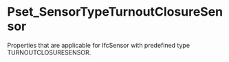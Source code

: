 # Pset_SensorTypeTurnoutClosureSensor

Properties that are applicable for IfcSensor with predefined type TURNOUTCLOSURESENSOR.
